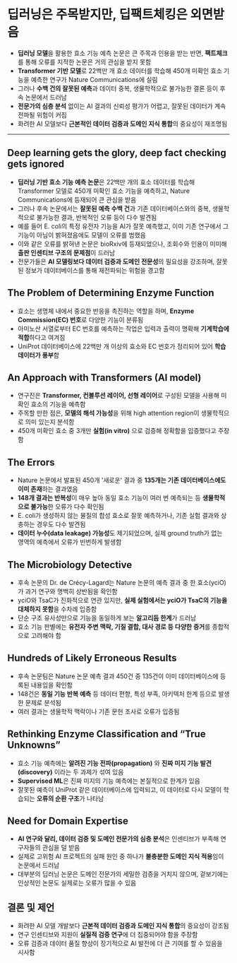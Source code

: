 # 딥러닝은 주목받지만, 딥팩트체킹은 외면받음


* **딥러닝 모델**을 활용한 효소 기능 예측 논문은 큰 주목과 인용을 받는 반면, **팩트체크**를 통해 오류를 지적한 논문은 거의 관심을 받지 못함
* **Transformer 기반 모델**로 22백만 개 효소 데이터를 학습해 450개 미확인 효소 기능을 예측한 연구가 Nature Communications에 실림
* 그러나 **수백 건의 잘못된 예측**과 데이터 중복, 생물학적으로 불가능한 결론 등이 후속 논문에서 드러남
* **전문가의 심층 분석** 없이는 AI 결과의 신뢰성 평가가 어렵고, 잘못된 데이터가 계속 전파될 위험이 커짐
* 화려한 AI 모델보다 **근본적인 데이터 검증과 도메인 지식 통합**의 중요성이 재조명됨

---

Deep learning gets the glory, deep fact checking gets ignored
-------------------------------------------------------------

* **딥러닝 기반 효소 기능 예측 논문**은 22백만 개의 효소 데이터를 학습해 Transformer 모델로 450개 미확인 효소 기능을 예측하고, Nature Communications에 등재되어 큰 관심을 받음
* 그러나 후속 논문에서는 **잘못된 예측 수백 건**과 기존 데이터베이스와의 중복, 생물학적으로 불가능한 결과, 반복적인 오류 등이 다수 발견됨
* 예를 들어 E. coli의 특정 유전자 기능을 AI가 잘못 예측했고, 이미 기존 연구에서 그 기능이 아님이 밝혀졌음에도 모델이 오류를 범했음
* 이와 같은 오류를 밝혀낸 논문은 bioRxiv에 등재되었으나, 조회수와 인용이 미미해 **출판 인센티브 구조의 문제점**이 드러남
* 전문가들은 **AI 모델링보다 데이터 검증과 도메인 전문성**의 필요성을 강조하며, 잘못된 정보가 데이터베이스를 통해 재전파되는 위험을 경고함

The Problem of Determining Enzyme Function
------------------------------------------

* 효소는 생명체 내에서 중요한 반응을 촉진하는 역할을 하며, **Enzyme Commission(EC) 번호**로 다양한 기능이 분류됨
* 아미노산 서열로부터 EC 번호를 예측하는 작업은 입력과 출력이 명확해 **기계학습에 적합**하다고 여겨짐
* UniProt 데이터베이스에 22백만 개 이상의 효소와 EC 번호가 정리되어 있어 **학습 데이터가 풍부**함

An Approach with Transformers (AI model)
----------------------------------------

* 연구진은 **Transformer, 컨볼루션 레이어, 선형 레이어**로 구성된 모델을 사용해 미확인 효소의 기능을 예측함
* 주목할 만한 점은, **모델의 해석 가능성**을 위해 high attention region이 생물학적으로 의미 있는지 분석함
* 450개 미확인 효소 중 3개만 **실험(in vitro)** 으로 검증해 정확함을 입증했다고 주장함

The Errors
----------

* Nature 논문에서 발표된 450개 '새로운' 결과 중 **135개는 기존 데이터베이스에도 이미 존재**하는 결과였음
* **148개 결과는 반복성**이 매우 높아 동일 효소 기능이 여러 번 예측되는 등 **생물학적으로 불가능**한 오류가 다수 확인됨
* E. coli가 생성하지 않는 물질의 합성 효소로 잘못 예측하거나, 기존 실험 결과와 상충하는 경우도 다수 발견됨
* **데이터 누수(data leakage) 가능성**도 제기되었으며, 실제 ground truth가 없는 영역의 예측에서 오류가 빈번하게 발생함

The Microbiology Detective
--------------------------

* 후속 논문의 Dr. de Crécy-Lagard는 Nature 논문의 예측 결과 중 한 효소(yciO)가 과거 연구와 명백히 상반됨을 확인함
* yciO와 TsaC가 진화적으로 연관 있지만, **실제 실험에서는 yciO가 TsaC의 기능을 대체하지 못함**을 수차례 입증함
* 단순 구조 유사성만으로 기능을 동일하게 보는 **알고리듬 한계**가 드러남
* 효소 기능 판별에는 **유전자 주변 맥락, 기질 결합, 대사 경로 등 다양한 증거**를 종합적으로 고려해야 함

Hundreds of Likely Erroneous Results
------------------------------------

* 후속 논문팀은 Nature 논문 예측 결과 450건 중 135건이 이미 데이터베이스에 등록된 내용임을 확인함
* 148건은 **동일 기능 반복 예측** 등 데이터 편향, 특성 부족, 아키텍처 한계 등으로 발생한 문제로 분석됨
* 여러 결과는 생물학적 맥락이나 기존 문헌 조사로 오류가 입증됨

Rethinking Enzyme Classification and “True Unknowns”
----------------------------------------------------

* 효소 기능 예측에는 **알려진 기능 전파(propagation)** 와 **진짜 미지 기능 발견(discovery)** 이라는 두 과제가 섞여 있음
* **Supervised ML**은 진짜 미지의 기능 예측에는 본질적으로 한계가 있음
* 잘못된 예측이 UniProt 같은 데이터베이스에 입력되고, 이 데이터로 다시 모델이 학습되는 **오류의 순환 구조**가 나타남

Need for Domain Expertise
-------------------------

* **AI 연구와 달리, 데이터 검증 및 도메인 전문가의 심층 분석**은 인센티브가 부족해 연구자들의 관심을 덜 받음
* 실제로 고위험 AI 프로젝트의 실패 원인 중 하나가 **불충분한 도메인 지식 적용**임이 논문에서 드러남
* 대부분의 딥러닝 논문은 도메인 전문가의 세밀한 검증을 거치지 않으며, 겉보기에는 인상적인 논문도 실제로는 오류가 많을 수 있음

결론 및 제언
-------

* 화려한 AI 모델 개발보다 **근본적 데이터 검증과 도메인 지식 통합**의 중요성이 강조됨
* 연구 인센티브와 지원이 **실질적 검증 연구**에 더 집중되어야 함을 주장함
* 오류 검증과 데이터 품질 향상이 장기적으로 AI 발전에 더 큰 기여를 할 수 있음을 시사함
